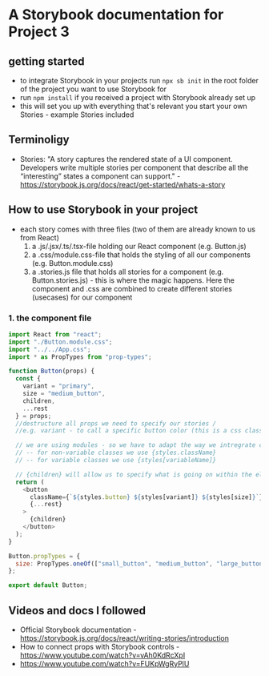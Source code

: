 # A Storybook documentation for Project 3

## getting started

- to integrate Storybook in your projects run `npx sb init` in the root folder of the project you want to use Storybook for
- run `npm install` if you received a project with Storybook already set up
- this will set you up with everything that's relevant you start your own Stories - example Stories included

## Terminoligy

- Stories: "A story captures the rendered state of a UI component. Developers write multiple stories per component that describe all the “interesting” states a component can support." - https://storybook.js.org/docs/react/get-started/whats-a-story

## How to use Storybook in your project

- each story comes with three files (two of them are already known to us from React)
  1. a .js/.jsx/.ts/.tsx-file holding our React component (e.g. Button.js)
  2. a .css/module.css-file that holds the styling of all our components (e.g. Button.module.css)
  3. a .stories.js file that holds all stories for a component (e.g. Button.stories.js) - this is where the magic happens. Here the component and .css are combined to create different stories (usecases) for our component

### 1. the component file

```js
import React from "react";
import "./Button.module.css";
import "../../App.css";
import * as PropTypes from "prop-types";

function Button(props) {
  const {
    variant = "primary",
    size = "medium_button",
    children,
    ...rest
  } = props;
  //destructure all props we need to specify our stories /
  //e.g. variant - to call a specific button color (this is a css class) or size (another css class)

  // we are using modules - so we have to adapt the way we intregrate css classes in our code.
  // -- for non-variable classes we use {styles.className}
  // -- for variable classes we use {styles[variableName]}

  // {children} will allow us to specify what is going on within the elements tags - this way we can change the button text later on
  return (
    <button
      className={`${styles.button} ${styles[variant]} ${styles[size]}`}
      {...rest}
    >
      {children}
    </button>
  );
}

Button.propTypes = {
  size: PropTypes.oneOf(["small_button", "medium_button", "large_button"]),
};

export default Button;
```

## Videos and docs I followed

- Official Storybook documentation - https://storybook.js.org/docs/react/writing-stories/introduction
- How to connect props with Storybook controls - https://www.youtube.com/watch?v=vAh0KdRcXpI
- https://www.youtube.com/watch?v=FUKpWgRyPlU
